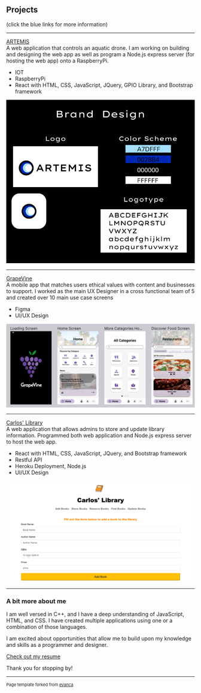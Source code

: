 ## Projects
(click the blue links for more information) 

---
[ARTEMIS](/artemis)<br>
A web application that controls an aquatic drone. I am working on building and designing the web app as well as program a Node.js express server (for hosting the web app) onto a RaspberryPi.
* IOT
* RaspberryPi
* React with HTML, CSS, JavaScript, JQuery, GPIO Library, and Bootstrap framework
<img src="images/artemis.png?raw=true"/>

---
[GrapeVine](/grapevine) <br>
A mobile app that matches users ethical values with content and businesses to support. I worked as the main UX Designer in a cross functional team of 5 and created over 10 main use case screens
* Figma
* UI/UX Design <br>
<img src="images/grapevine.png?raw=true"/>

---
[Carlos' Library](/carlos)<br>
A web application that allows admins to store and update library information. Programmed both web application and Node.js express server to host the web app.   
* React with HTML, CSS, JavaScript, JQuery, and Bootstrap framework
* Restful API
* Heroku Deployment, Node.js
* UI/UX Design <br>
<img src="images/carlosLibrary.png?raw=true"/>

---
### A bit more about me

I am well versed in C++, and I have a deep understanding of JavaScript, HTML, and CSS. I have created multiple 
applications using one or a combination of those languages. 

I am excited about opportunities that allow me to build upon my knowledge and skills as a programmer and designer. 

 <a href="https://www.figma.com/file/3uBzFPSDEXoZOD7q076Zwh/Feb-2021-Resume?node-id=0%3A1">Check out my resume</a> 

Thank you for stopping by!

---
<p style="font-size:11px">Page template forked from <a href="https://github.com/evanca/quick-portfolio">evanca</a></p>
<!-- Remove above link if you don't want to attibute -->
